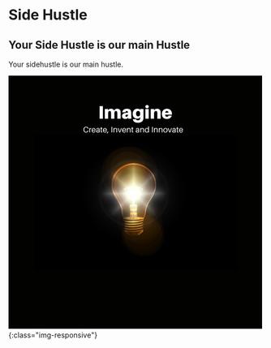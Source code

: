 <!DOCTYPE html>
<html>
  <h1><p>Side Hustle</p></h1>
  <h2>Your Side Hustle is our main Hustle</h2>
</html>


Your sidehustle is our main hustle.

![imagine](img/SideHustleLogo.png){:class="img-responsive"}
